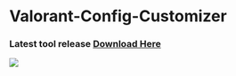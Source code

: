 # Valorant-Config-Customizer
### Latest tool release [Download Here](https://github.com/Haruki1707/Valorant-Config-Customizer/releases/latest/download/Valorant.Config.Customizer.exe)

![](https://i.ibb.co/y4HgkGC/Valorant-Config-Customizer.png)
